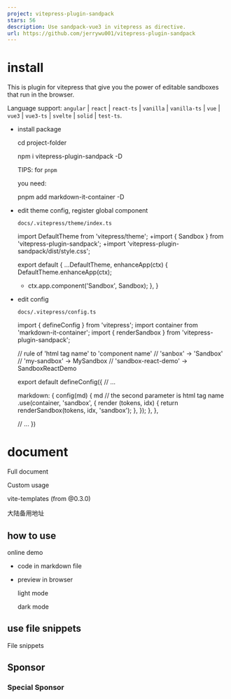 ```yaml
---
project: vitepress-plugin-sandpack
stars: 56
description: Use sandpack-vue3 in vitepress as directive.
url: https://github.com/jerrywu001/vitepress-plugin-sandpack
---
```


install
=======

This is plugin for vitepress that give you the power of editable sandboxes that run in the browser.

Language support: `angular` | `react` | `react-ts` | `vanilla` | `vanilla-ts` | `vue` | `vue3` | `vue3-ts` | `svelte` | `solid` | `test-ts`.

-   install package
    
    cd project-folder
    
    npm i vitepress-plugin-sandpack -D
    
    TIPS: for `pnpm`
    
    you need:
    
    pnpm add markdown-it-container -D
    
-   edit theme config, register global component
    
    `docs/.vitepress/theme/index.ts`
    
    import DefaultTheme from 'vitepress/theme';
    +import { Sandbox } from 'vitepress-plugin-sandpack';
    +import 'vitepress-plugin-sandpack/dist/style.css';
    
    export default {
      ...DefaultTheme,
      enhanceApp(ctx) {
        DefaultTheme.enhanceApp(ctx);
    +    ctx.app.component('Sandbox', Sandbox);
      },
    }
    
-   edit config
    
    `docs/.vitepress/config.ts`
    
    import { defineConfig } from 'vitepress';
    import container from 'markdown-it-container';
    import { renderSandbox } from 'vitepress-plugin-sandpack';
    
    // rule of 'html tag name' to 'component name'
    // 'sanbox' -> 'Sandbox'
    // 'my-sandbox' -> MySandbox
    // 'sandbox-react-demo' -> SandboxReactDemo
    
    export default defineConfig({
      // ...
    
      markdown: {
        config(md) {
          md
            // the second parameter is html tag name
            .use(container, 'sandbox', {
              render (tokens, idx) {
                return renderSandbox(tokens, idx, 'sandbox');
              },
            });
        },
      },
    
      // ...
    })
    

document
========

Full document

Custom usage

vite-templates (from @0.3.0)

大陆备用地址

how to use
----------

online demo

-   code in markdown file
    
-   preview in browser
    
    light mode
    
    dark mode
    

use file snippets
-----------------

File snippets

Sponsor
-------

### Special Sponsor
